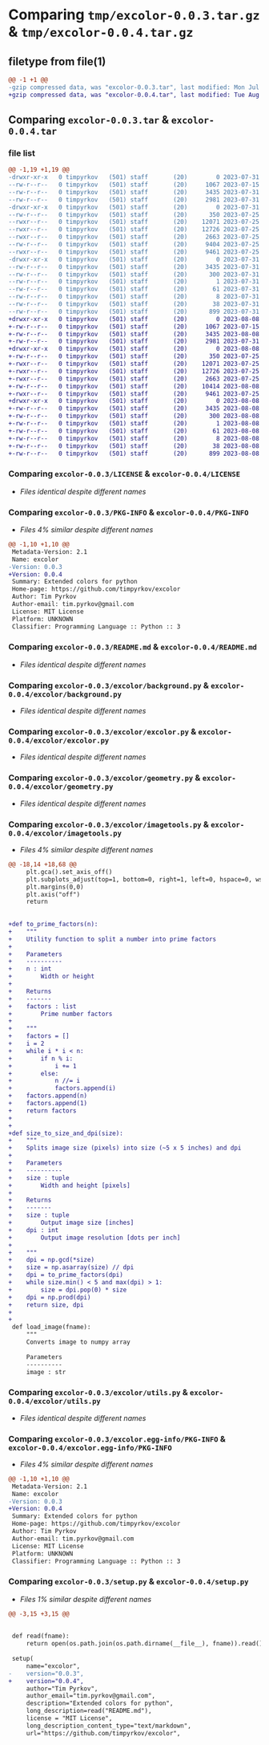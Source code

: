 # Comparing `tmp/excolor-0.0.3.tar.gz` & `tmp/excolor-0.0.4.tar.gz`

## filetype from file(1)

```diff
@@ -1 +1 @@
-gzip compressed data, was "excolor-0.0.3.tar", last modified: Mon Jul 31 17:56:13 2023, max compression
+gzip compressed data, was "excolor-0.0.4.tar", last modified: Tue Aug  8 15:00:03 2023, max compression
```

## Comparing `excolor-0.0.3.tar` & `excolor-0.0.4.tar`

### file list

```diff
@@ -1,19 +1,19 @@
-drwxr-xr-x   0 timpyrkov   (501) staff       (20)        0 2023-07-31 17:56:13.230465 excolor-0.0.3/
--rw-r--r--   0 timpyrkov   (501) staff       (20)     1067 2023-07-15 06:34:27.000000 excolor-0.0.3/LICENSE
--rw-r--r--   0 timpyrkov   (501) staff       (20)     3435 2023-07-31 17:56:13.230261 excolor-0.0.3/PKG-INFO
--rw-r--r--   0 timpyrkov   (501) staff       (20)     2981 2023-07-31 17:52:37.000000 excolor-0.0.3/README.md
-drwxr-xr-x   0 timpyrkov   (501) staff       (20)        0 2023-07-31 17:56:13.229477 excolor-0.0.3/excolor/
--rw-r--r--   0 timpyrkov   (501) staff       (20)      350 2023-07-25 04:09:40.000000 excolor-0.0.3/excolor/__init__.py
--rwxr--r--   0 timpyrkov   (501) staff       (20)    12071 2023-07-25 21:36:31.000000 excolor-0.0.3/excolor/background.py
--rwxr--r--   0 timpyrkov   (501) staff       (20)    12726 2023-07-25 19:44:55.000000 excolor-0.0.3/excolor/excolor.py
--rwxr--r--   0 timpyrkov   (501) staff       (20)     2663 2023-07-25 12:27:34.000000 excolor-0.0.3/excolor/geometry.py
--rw-r--r--   0 timpyrkov   (501) staff       (20)     9404 2023-07-25 20:36:54.000000 excolor-0.0.3/excolor/imagetools.py
--rwxr--r--   0 timpyrkov   (501) staff       (20)     9461 2023-07-25 04:17:01.000000 excolor-0.0.3/excolor/utils.py
-drwxr-xr-x   0 timpyrkov   (501) staff       (20)        0 2023-07-31 17:56:13.230098 excolor-0.0.3/excolor.egg-info/
--rw-r--r--   0 timpyrkov   (501) staff       (20)     3435 2023-07-31 17:56:12.000000 excolor-0.0.3/excolor.egg-info/PKG-INFO
--rw-r--r--   0 timpyrkov   (501) staff       (20)      300 2023-07-31 17:56:13.000000 excolor-0.0.3/excolor.egg-info/SOURCES.txt
--rw-r--r--   0 timpyrkov   (501) staff       (20)        1 2023-07-31 17:56:12.000000 excolor-0.0.3/excolor.egg-info/dependency_links.txt
--rw-r--r--   0 timpyrkov   (501) staff       (20)       61 2023-07-31 17:56:13.000000 excolor-0.0.3/excolor.egg-info/requires.txt
--rw-r--r--   0 timpyrkov   (501) staff       (20)        8 2023-07-31 17:56:13.000000 excolor-0.0.3/excolor.egg-info/top_level.txt
--rw-r--r--   0 timpyrkov   (501) staff       (20)       38 2023-07-31 17:56:13.230546 excolor-0.0.3/setup.cfg
--rw-r--r--   0 timpyrkov   (501) staff       (20)      899 2023-07-31 17:54:34.000000 excolor-0.0.3/setup.py
+drwxr-xr-x   0 timpyrkov   (501) staff       (20)        0 2023-08-08 15:00:03.369697 excolor-0.0.4/
+-rw-r--r--   0 timpyrkov   (501) staff       (20)     1067 2023-07-15 06:34:27.000000 excolor-0.0.4/LICENSE
+-rw-r--r--   0 timpyrkov   (501) staff       (20)     3435 2023-08-08 15:00:03.369587 excolor-0.0.4/PKG-INFO
+-rw-r--r--   0 timpyrkov   (501) staff       (20)     2981 2023-07-31 17:52:37.000000 excolor-0.0.4/README.md
+drwxr-xr-x   0 timpyrkov   (501) staff       (20)        0 2023-08-08 15:00:03.368727 excolor-0.0.4/excolor/
+-rw-r--r--   0 timpyrkov   (501) staff       (20)      350 2023-07-25 04:09:40.000000 excolor-0.0.4/excolor/__init__.py
+-rwxr--r--   0 timpyrkov   (501) staff       (20)    12071 2023-07-25 21:36:31.000000 excolor-0.0.4/excolor/background.py
+-rwxr--r--   0 timpyrkov   (501) staff       (20)    12726 2023-07-25 19:44:55.000000 excolor-0.0.4/excolor/excolor.py
+-rwxr--r--   0 timpyrkov   (501) staff       (20)     2663 2023-07-25 12:27:34.000000 excolor-0.0.4/excolor/geometry.py
+-rw-r--r--   0 timpyrkov   (501) staff       (20)    10414 2023-08-08 14:56:44.000000 excolor-0.0.4/excolor/imagetools.py
+-rwxr--r--   0 timpyrkov   (501) staff       (20)     9461 2023-07-25 04:17:01.000000 excolor-0.0.4/excolor/utils.py
+drwxr-xr-x   0 timpyrkov   (501) staff       (20)        0 2023-08-08 15:00:03.369409 excolor-0.0.4/excolor.egg-info/
+-rw-r--r--   0 timpyrkov   (501) staff       (20)     3435 2023-08-08 15:00:03.000000 excolor-0.0.4/excolor.egg-info/PKG-INFO
+-rw-r--r--   0 timpyrkov   (501) staff       (20)      300 2023-08-08 15:00:03.000000 excolor-0.0.4/excolor.egg-info/SOURCES.txt
+-rw-r--r--   0 timpyrkov   (501) staff       (20)        1 2023-08-08 15:00:03.000000 excolor-0.0.4/excolor.egg-info/dependency_links.txt
+-rw-r--r--   0 timpyrkov   (501) staff       (20)       61 2023-08-08 15:00:03.000000 excolor-0.0.4/excolor.egg-info/requires.txt
+-rw-r--r--   0 timpyrkov   (501) staff       (20)        8 2023-08-08 15:00:03.000000 excolor-0.0.4/excolor.egg-info/top_level.txt
+-rw-r--r--   0 timpyrkov   (501) staff       (20)       38 2023-08-08 15:00:03.369734 excolor-0.0.4/setup.cfg
+-rw-r--r--   0 timpyrkov   (501) staff       (20)      899 2023-08-08 14:57:31.000000 excolor-0.0.4/setup.py
```

### Comparing `excolor-0.0.3/LICENSE` & `excolor-0.0.4/LICENSE`

 * *Files identical despite different names*

### Comparing `excolor-0.0.3/PKG-INFO` & `excolor-0.0.4/PKG-INFO`

 * *Files 4% similar despite different names*

```diff
@@ -1,10 +1,10 @@
 Metadata-Version: 2.1
 Name: excolor
-Version: 0.0.3
+Version: 0.0.4
 Summary: Extended colors for python
 Home-page: https://github.com/timpyrkov/excolor
 Author: Tim Pyrkov
 Author-email: tim.pyrkov@gmail.com
 License: MIT License
 Platform: UNKNOWN
 Classifier: Programming Language :: Python :: 3
```

### Comparing `excolor-0.0.3/README.md` & `excolor-0.0.4/README.md`

 * *Files identical despite different names*

### Comparing `excolor-0.0.3/excolor/background.py` & `excolor-0.0.4/excolor/background.py`

 * *Files identical despite different names*

### Comparing `excolor-0.0.3/excolor/excolor.py` & `excolor-0.0.4/excolor/excolor.py`

 * *Files identical despite different names*

### Comparing `excolor-0.0.3/excolor/geometry.py` & `excolor-0.0.4/excolor/geometry.py`

 * *Files identical despite different names*

### Comparing `excolor-0.0.3/excolor/imagetools.py` & `excolor-0.0.4/excolor/imagetools.py`

 * *Files 4% similar despite different names*

```diff
@@ -18,14 +18,68 @@
     plt.gca().set_axis_off()
     plt.subplots_adjust(top=1, bottom=0, right=1, left=0, hspace=0, wspace=0)
     plt.margins(0,0)
     plt.axis("off")
     return
 
 
+def to_prime_factors(n):
+    """
+    Utility function to split a number into prime factors
+    
+    Parameters
+    ----------
+    n : int
+        Width or height
+
+    Returns
+    -------
+    factors : list
+        Prime number factors
+
+    """
+    factors = []
+    i = 2
+    while i * i < n:
+        if n % i:
+            i += 1
+        else:
+            n //= i
+            factors.append(i)
+    factors.append(n)
+    factors.append(1)
+    return factors
+
+
+def size_to_size_and_dpi(size):
+    """
+    Splits image size (pixels) into size (~5 x 5 inches) and dpi
+    
+    Parameters
+    ----------
+    size : tuple
+        Width and height [pixels]
+
+    Returns
+    -------
+    size : tuple
+        Output image size [inches]
+    dpi : int
+        Output image resolution [dots per inch]
+
+    """
+    dpi = np.gcd(*size)
+    size = np.asarray(size) // dpi
+    dpi = to_prime_factors(dpi)
+    while size.min() < 5 and max(dpi) > 1:
+        size = dpi.pop(0) * size
+    dpi = np.prod(dpi)
+    return size, dpi
+
+
 def load_image(fname):
     """
     Converts image to numpy array
 
     Parameters
     ----------
     image : str
```

### Comparing `excolor-0.0.3/excolor/utils.py` & `excolor-0.0.4/excolor/utils.py`

 * *Files identical despite different names*

### Comparing `excolor-0.0.3/excolor.egg-info/PKG-INFO` & `excolor-0.0.4/excolor.egg-info/PKG-INFO`

 * *Files 4% similar despite different names*

```diff
@@ -1,10 +1,10 @@
 Metadata-Version: 2.1
 Name: excolor
-Version: 0.0.3
+Version: 0.0.4
 Summary: Extended colors for python
 Home-page: https://github.com/timpyrkov/excolor
 Author: Tim Pyrkov
 Author-email: tim.pyrkov@gmail.com
 License: MIT License
 Platform: UNKNOWN
 Classifier: Programming Language :: Python :: 3
```

### Comparing `excolor-0.0.3/setup.py` & `excolor-0.0.4/setup.py`

 * *Files 1% similar despite different names*

```diff
@@ -3,15 +3,15 @@
 
 
 def read(fname):
     return open(os.path.join(os.path.dirname(__file__), fname)).read()
 
 setup(
     name="excolor",
-    version="0.0.3",
+    version="0.0.4",
     author="Tim Pyrkov",
     author_email="tim.pyrkov@gmail.com",
     description="Extended colors for python",
     long_description=read("README.md"),
     license = "MIT License",
     long_description_content_type="text/markdown",
     url="https://github.com/timpyrkov/excolor",
```

